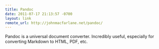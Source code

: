 ```yaml
--- 
title: Pandoc
date: 2011-07-17 21:13:57 -0700
layout: link
remote_url: http://johnmacfarlane.net/pandoc/
---
```

Pandoc is a universal document converter. Incredibly useful, especially for 
converting Markdown to HTML, PDF, etc.